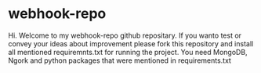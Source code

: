 # webhook-repo
Hi. Welcome to my webhook-repo github repositary.
If you wanto test or convey your ideas about improvement please fork this repository and install all mentioned requiremnts.txt for running the project.
You need MongoDB, Ngork and python packages that were mentioned in requirements.txt
